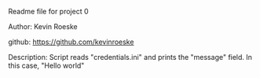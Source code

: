 Readme file for project 0

Author: Kevin Roeske

github: https://github.com/kevinroeske

Description: Script reads "credentials.ini" and prints the "message" field. In this case, "Hello world"

